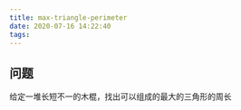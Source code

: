 ```yaml
---
title: max-triangle-perimeter
date: 2020-07-16 14:22:40
tags:
---
```

## 问题
给定一堆长短不一的木棍，找出可以组成的最大的三角形的周长
